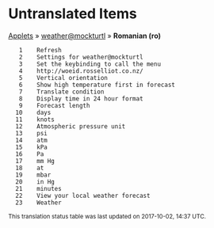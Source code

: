 # Untranslated Items
[Applets](../../../README.md) &#187; [weather@mockturtl](../README.md) &#187; **Romanian (ro)**

       1	Refresh
       2	Settings for weather@mockturtl
       3	Set the keybinding to call the menu
       4	http://woeid.rosselliot.co.nz/
       5	Vertical orientation
       6	Show high temperature first in forecast
       7	Translate condition
       8	Display time in 24 hour format
       9	Forecast length
      10	days
      11	knots
      12	Atmospheric pressure unit
      13	psi
      14	atm
      15	kPa
      16	Pa
      17	mm Hg
      18	at
      19	mbar
      20	in Hg
      21	minutes
      22	View your local weather forecast
      23	Weather

<sup>This translation status table was last updated on 2017-10-02, 14:37 UTC.</sup>
